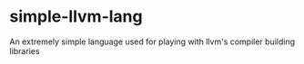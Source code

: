 simple-llvm-lang
================

An extremely simple language used for playing with llvm's compiler building libraries
